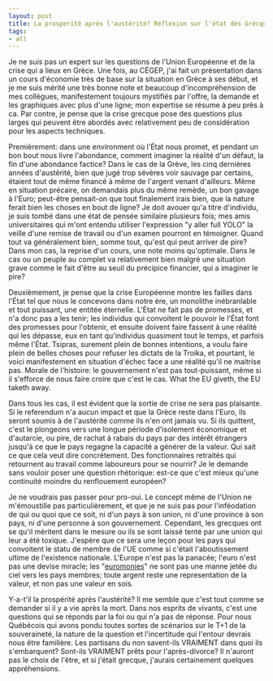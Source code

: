 ```yaml
---
layout: post
title: La prosperité après l'austérité? Reflexion sur l'état des Grècques
tags:
- all
---
```


Je ne suis pas un expert sur les questions de l'Union Européenne et de la crise qui a lieux en Grèce. Une fois, au CÉGEP, j'ai fait un présentation dans un cours d'économie très de base sur la situation en Grèce à ses début, et je me suis mérité une très bonne note et beaucoup d'incompréhension de mes collègues, manifestement toujours mystifiés par l'offre, la demande et les graphiques avec plus d'une ligne; mon expertise se résume à peu près à ca. Par contre, je pense que la crise grecque pose des questions plus larges qui peuvent être abordés avec relativement peu de considération pour les aspects techniques.

Premièrement: dans une environment où l'État nous promet, et pendant un bon bout nous livre l'abondance, comment imaginer la réalité d'un défaut, la fin d'une abondance factice? Dans le cas de la Grève, les cinq dernières années d'austérité, bien que jugé trop sévères voir sauvage par certains, étaient tout de même financé à même de l'argent venant d'ailleurs. Même en situation précaire, on demandais plus du même remède, un bon gavage à l'Euro; peut-être pensait-on que tout finalement irais bien, que la nature ferait bien les choses en bout de ligne? Je doit avouer qu'a titre d'individu, je suis tombé dans une état de pensée similaire plusieurs fois; mes amis universitaires qui m'ont entendu utiliser l'expression "y aller full YOLO" la veille d'une remise de travail ou d'un examen pourront en témoigner. Quand tout va généralement bien, somme tout, qu'est qui peut arriver de pire? Dans mon cas, la reprise d'un cours, une note moins qu'optimale. Dans le cas ou un peuple au complet va relativement bien malgré une situation grave comme le fait d'être au seuil du précipice financier, qui a imaginer le pire?

Deuxièmement, je pense que la crise Européenne montre les failles dans l'État tel que nous le concevons dans notre ère, un monolithe inébranlable et tout puissant, une entitée éternelle. L'État ne fait pas de promesses, et n'a donc pas a les tenir; les individus qui convoitent le pouvoir le l'État font des promesses pour l'obtenir, et ensuite doivent faire fassent à une réalité qui les dépasse, eux en tant qu'individus quasiment tout le temps, et parfois même l'État. Tsipras, surement plein de bonnes intentions, a voulu faire plein de belles choses pour refuser les dictats de la Troika, et pourtant, le voici manifestement en situation d'échec face a une réalité qu'il ne maitrise pas. Morale de l'histoire: le gouvernement n'est pas tout-puissant, même si il s'efforce de nous faire croire que c'est le cas. What the EU giveth, the EU taketh away.

Dans tous les cas, il est évident que la sortie de crise ne sera pas plaisante. Si le referendum n'a aucun impact et que la Grèce reste dans l'Euro, ils seront soumis à de l'austérité comme ils n'en ont jamais vu. Si ils quittent, c'est le plongeons vers une longue période d'isolement économique et d'autarcie, ou pire, de rachat à rabais du pays par des intérêt étrangers jusqu'à ce que le pays regagne la capacité a générer de la valeur. Qui sait ce que cela veut dire concrètement. Des fonctionnaires retraités qui retournent au travail comme laboureurs pour se nourrir? Je le demande sans vouloir poser une question rhétorique: est-ce que c'est mieux qu'une continuité moindre du renflouement européen?

Je ne voudrais pas passer pour pro-oui. Le concept même de l'Union ne m'émoustille pas particulièrement, et que je ne suis pas pour l'inféodation de qui ou quoi que ce soit, ni d'un pays à son union, ni d'une province à son pays, ni d'une personne à son gouvernement. Cependant, les grecques ont se qu'il méritent dans le mesure ou ils se sont laissé tenté par une union qui leur a été toxique. J'espère que ce sera une leçon pour les pays qui convoitent le statu de membre de l'UE comme si c'était l'aboutissement ultime de l'existence nationale. L'Europe n'est pas la panacée; l'euro n'est pas une devise miracle; les "<a href="http://countryballs.net/news/euromonies/2014-03-17-545">euromonies</a>" ne sont pas une manne jetée du ciel vers les pays membres; toute argent reste une representation de la valeur, et non pas une valeur en sois.

Y-a-t'il la prospérité après l'austérité? Il me semble que c'est tout comme se demander si il y a vie après la mort. Dans nos esprits de vivants, c'est une questions qui se réponds par la foi ou qui n'a pas de réponse. Pour nous Québécois qui avons pondu toutes sortes de scénarios sur le T+1 de la souveraineté, la nature de la question et l'incertitude qui l'entour devrais nous être familière. Les partisans du non savent-ils VRAIMENT dans quoi ils s'embarquent? Sont-ils VRAIMENT prêts pour l'après-divorce? Il n'auront pas le choix de l'être, et si j'était grecque, j'aurais certainement quelques appréhensions.